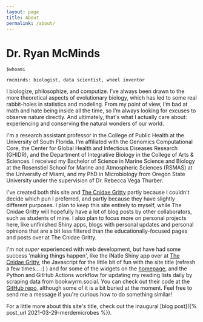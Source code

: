 ```yaml
---
layout: page
title: About
permalink: /about/
---
```


# Dr. Ryan McMinds

```
$whoami

rmcminds: biologist, data scientist, wheel inventor
```

I biologize, philosophize, and computize. I’ve always been drawn to the more theoretical aspects of evolutionary biology, which has led to some real rabbit-holes in statistics and modeling. From my point of view, I’m bad at math and hate being inside all the time, so I’m always looking for excuses to observe nature directly. And ultimately, that's what I actually care about: experiencing and conserving the natural wonders of our world. 

I'm a research assistant professor in the College of Public Health at the University of South Florida. I'm affiliated with the Genomics Computational Core, the Center for Global Health and Infectious Diseases Research (GHIDR), and the Department of Integrative Biology in the College of Arts & Sciences. I received my Bachelor of Science in Marine Science and Biology at the Rosenstiel School for Marine and Atmospheric Sciences (RSMAS) at the University of Miami, and my PhD in Microbiology from Oregon State University under the supervision of Dr. Rebecca Vega Thurber.

I've created both this site and [The Cnidae Gritty](https://thecnidaegritty.org) partly because I couldn't decide which pun I preferred, and partly because they have slightly different purposes. I plan to keep this site entirely to myself, while The Cnidae Gritty will hopefully have a lot of blog posts by other collaborators, such as students of mine. I also plan to focus more on personal projects here, like unfinished Shiny apps, blogs with personal updates and personal opinions that are a bit less filtered than the educationally-focused pages and posts over at The Cnidae Gritty.

I'm not *super* experienced with web development, but have had some success 'making things happen', like the iNatle Shiny app over at [The Cnidae Gritty](https://thecnidaegritty.org/iNatle/), the Javascript for the little bit of fun with the site title (refresh a few times... :) ) and for some of the widgets on the [homepage](/), and the Python and GitHub Actions workflow for updating my reading lists daily by scraping data from bookwyrm.social. You can check out their code at the [GitHub repo](https://github.com/rmcminds/merdemicrobes), although some of it is a bit buried at the moment. Feel free to send me a message if you're curious how to do something similar!

For a little more about this site's title, check out the inaugural [blog post]({% post_url 2021-03-29-merdemicrobes %}).
